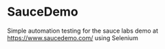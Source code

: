 # SauceDemo
Simple automation testing for the sauce labs demo at https://www.saucedemo.com/ using Selenium
